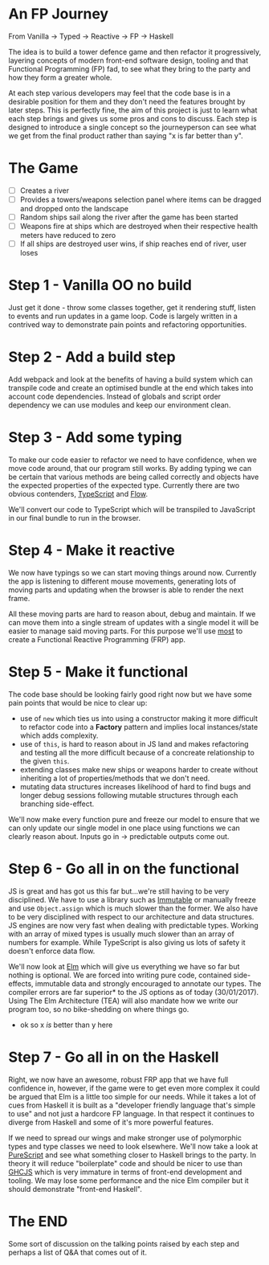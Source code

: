 # An FP Journey
From Vanilla -> Typed -> Reactive -> FP -> Haskell

The idea is to build a tower defence game and then refactor it progressively,
 layering concepts of modern front-end software design, tooling and that Functional Programming
 (FP) fad, to see what
  they bring to the party and how they form a greater whole.
  
At each step various developers may feel that the code base is in a desirable
position for them and they don't need the features brought by later steps.
This is perfectly fine, the aim of this project is just to learn what each
step brings and gives us some pros and cons to discuss. Each step is designed
to introduce a single concept so the journeyperson can see what we get from
the final product rather than saying "x is far better than y".
  
  
# The Game
- [ ] Creates a river
- [ ] Provides a towers/weapons selection panel where items can be dragged and
dropped onto the landscape
- [ ] Random ships sail along the river after the game has been started
- [ ] Weapons fire at ships which are destroyed when their respective health
meters have reduced to zero
- [ ] If all ships are destroyed user wins, if ship reaches end of river, user
loses

# Step 1 - Vanilla OO no build

Just get it done - throw some classes together, get it rendering stuff, 
listen to events and run updates in a game loop. Code is largely written in a
contrived way to demonstrate pain points and refactoring opportunities.

# Step 2 - Add a build step

Add webpack and look at the benefits of having a build system which can
transpile code and create an optimised bundle at the end which takes into 
account code dependencies. Instead of globals and script order dependency we can 
use modules and keep our environment clean.

# Step 3 - Add some typing

To make our code easier to refactor we need to have confidence, when we move
code around, that our program still works. By adding typing we can be certain
that various methods are being called correctly and objects have the expected
properties of the expected type. Currently there are two obvious contenders,
[TypeScript](https://www.typescriptlang.org/) and [Flow](https://flowtype.org/).

We'll convert our code to TypeScript which will be transpiled to JavaScript in
our final bundle to run in the browser.

# Step 4 - Make it reactive

We now have typings so we can start moving things around now. Currently the
app is listening to different mouse movements, generating lots of moving parts
and updating when the browser is able to render the next frame.

All these moving parts are hard to reason about, debug and maintain. If we
can move them into a single stream of updates with a single model it will be
easier to manage said moving parts. For this purpose we'll use
[most](https://github.com/cujojs/most) to create a Functional Reactive Programming
 (FRP) app.

# Step 5 - Make it functional

The code base should be looking fairly good right now but we have some pain
points that would be nice to clear up:

* use of `new` which ties us into using a constructor making it more difficult
to refactor code into a **Factory** pattern and implies local instances/state
which adds complexity.
* use of `this`, is hard to reason about in JS land and makes refactoring and
testing all the more difficult because of a concreate relationship to the given
`this`.
* extending classes make new ships or weapons harder to create without inheriting
a lot of properties/methods that we don't need.
* mutating data structures increases likelihood of hard to find bugs and longer
debug sessions following mutable structures through each branching side-effect.

We'll now make every function pure and freeze our model to ensure that we can
only update our single model in one place using functions we can clearly reason
about. Inputs go in -> predictable outputs come out.

# Step 6 - Go all in on the functional

JS is great and has got us this far but...we're still having to be very
disciplined. We have to use a library such as
[Immutable](https://facebook.github.io/immutable-js/) or manually freeze and use
`Object.assign` which is much slower than the former. We also have to be very
disciplined with respect to our architecture and data structures. JS engines are
now very fast when dealing with predictable types. Working with an array of
mixed types is usually much slower than an array of numbers for example. While
TypeScript is also giving us lots of safety it doesn't enforce data flow.

We'll now look at [Elm](http://elm-lang.org/) which will give us everything we
have so far but nothing is optional. We are forced into writing pure code, contained
side-effects, immutable data and strongly encouraged to annotate our types. The
compiler errors are far superior* to the JS options as of today (30/01/2017).
Using The Elm Architecture (TEA) will also mandate how we write our program too,
so no bike-shedding on where things go.

* ok so x _is_ better than y here

# Step 7 - Go all in on the Haskell

Right, we now have an awesome, robust FRP app that we have full confidence in, however,
if the game were to get even more complex it could be argued that Elm is a
little too simple for our needs. While it takes a lot of cues from Haskell it
is built as a "developer friendly language that's simple to use" and not just
a hardcore FP language. In that respect it continues to diverge from Haskell and some
 of it's more powerful features.

If we need to spread our wings and make stronger use
of polymorphic types and type classes we need to look elsewhere. We'll now take
a look at [PureScript](http://www.purescript.org/) and see what something closer
to Haskell brings to the party. In theory it will reduce "boilerplate" code and
should be nicer to use than [GHCJS](https://github.com/ghcjs/ghcjs) which is
very immature in terms of front-end development and tooling. We may lose
some performance and the nice Elm compiler but it should demonstrate "front-end
Haskell".

# The END

Some sort of discussion on the talking points raised by each step and perhaps a list
of Q&A that comes out of it.
